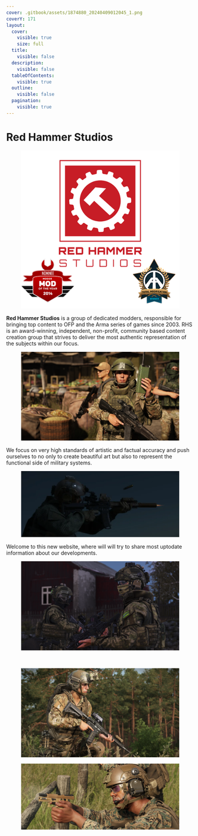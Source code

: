 ```yaml
---
cover: .gitbook/assets/1874880_20240409012045_1.png
coverY: 171
layout:
  cover:
    visible: true
    size: full
  title:
    visible: false
  description:
    visible: false
  tableOfContents:
    visible: true
  outline:
    visible: false
  pagination:
    visible: true
---
```


# Red Hammer Studios

<figure><img src=".gitbook/assets/rhs_logo_lead.png" alt=""><figcaption></figcaption></figure>

**Red Hammer Studios** is a group of dedicated modders, responsible for bringing top content to OFP and the Arma series of games since 2003. RHS is an award-winning, independent, non-profit, community based content creation group that strives to deliver the most authentic representation of the subjects within our focus.

<figure><img src=".gitbook/assets/1874880_20240427013035_1.png" alt=""><figcaption></figcaption></figure>

We focus on very high standards of artistic and factual accuracy and push ourselves to no only to create beautiful art but also to represent the functional side of military systems.

<figure><img src=".gitbook/assets/20241022003742_1.webp" alt=""><figcaption></figcaption></figure>

Welcome to this new website, where will will try to share most uptodate information about our developments.

<figure><img src=".gitbook/assets/1874880_20240516232527_1.webp" alt=""><figcaption></figcaption></figure>

<figure><img src=".gitbook/assets/1874880_20240329024623_1.png" alt=""><figcaption></figcaption></figure>

<figure><img src=".gitbook/assets/1874880_20240318135552_1.png" alt=""><figcaption></figcaption></figure>

<figure><img src=".gitbook/assets/20240516215052_1.jpg" alt=""><figcaption></figcaption></figure>
